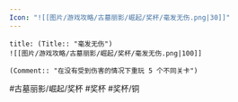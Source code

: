 ```yaml
---
Icon: "![[图片/游戏攻略/古墓丽影/崛起/奖杯/毫发无伤.png|30]]"
---
```

```ad-common-bronze-trophy
title: (Title:: "毫发无伤")
![[图片/游戏攻略/古墓丽影/崛起/奖杯/毫发无伤.png|100]]

(Comment:: "在没有受到伤害的情况下重玩 5 个不同关卡")
```

#古墓丽影/崛起/奖杯 #奖杯 #奖杯/铜
